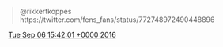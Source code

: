 > @rikkertkoppes  https://twitter\.com/fens\_fans/status/772748972490448896

<img src="../../media/tweet.ico" width="12" /> [Tue Sep 06 15:42:01 +0000 2016](https://twitter.com/DromerDenker/status/773184486053974016)